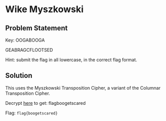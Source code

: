 # Wike Myszkowski
## Problem Statement

Key: OOGABOOGA

GEABRAGCFLOOTSED

Hint: submit the flag in all lowercase, in the correct flag format.

## Solution

This uses the Myszkowski Transposition Cipher, a variant of the Columnar Transposition Cipher. 

Decrypt [here](https://crypto.interactive-maths.com/myszkowski-transposition-cipher.html) to get: flagboogetscared

Flag: `flag{boogetscared}`
